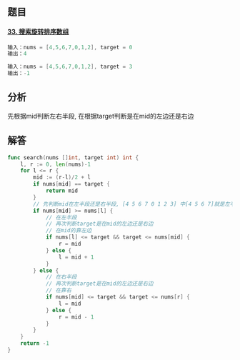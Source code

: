 ## 题目

#### [33. 搜索旋转排序数组](https://leetcode-cn.com/problems/search-in-rotated-sorted-array/)

```go
输入：nums = [4,5,6,7,0,1,2], target = 0
输出：4
```

```go
输入：nums = [4,5,6,7,0,1,2], target = 3
输出：-1
```



## 分析

先根据mid判断左右半段, 在根据target判断是在mid的左边还是右边

## 解答

```go
func search(nums []int, target int) int {
    l, r := 0, len(nums)-1
    for l <= r {
        mid := (r-l)/2 + l
        if nums[mid] == target {
            return mid
        } 
        // 先判断mid在左半段还是右半段, [4 5 6 7 0 1 2 3] 中[4 5 6 7]就是左半段
        if nums[mid] >= nums[l] {
            // 在左半段
            // 再次判断target是在mid的左边还是右边
            // 在mid的靠左边
            if nums[l] <= target && target <= nums[mid] {
                r = mid
            } else {
                l = mid + 1
            }
        } else {
            // 在右半段
            // 再次判断target是在mid的左边还是右边
            // 在靠右
            if nums[mid] <= target && target <= nums[r] {
                l = mid
            } else {
                r = mid - 1
            }
        }
    }
    return -1
}
```

